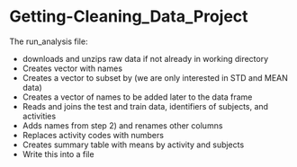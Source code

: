 # Getting-Cleaning_Data_Project

The run_analysis file:
*  downloads and unzips raw data if not already in working directory
*  Creates vector with names
* Creates a vector to subset by (we are only interested in STD and MEAN data)
* Creates a vector of names to be added later to the data frame
* Reads and joins the test and train data, identifiers of subjects, and activities
* Adds names from step 2) and renames other columns
* Replaces activity codes with numbers
* Creates summary table with means by activity and subjects
* Write this into a file

